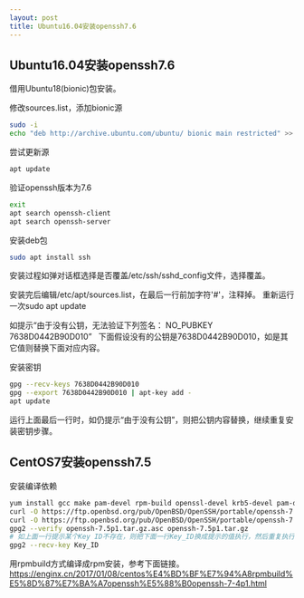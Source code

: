 ```yaml
---
layout: post
title: Ubuntu16.04安装openssh7.6
---
```


## Ubuntu16.04安装openssh7.6

借用Ubuntu18(bionic)包安装。

修改sources.list，添加bionic源
```bash
sudo -i
echo "deb http://archive.ubuntu.com/ubuntu/ bionic main restricted" >> /etc/apt/sources.list
```

尝试更新源
```bash
apt update
```

验证openssh版本为7.6
```bash
exit
apt search openssh-client
apt search openssh-server
```

安装deb包
```bash
sudo apt install ssh
```
安装过程如弹对话框选择是否覆盖/etc/ssh/sshd_config文件，选择覆盖。

安装完后编辑/etc/apt/sources.list，在最后一行前加字符'#'，注释掉。
重新运行一次sudo apt update

如提示“由于没有公钥，无法验证下列签名： NO_PUBKEY 7638D0442B90D010”  
下面假设没有的公钥是7638D0442B90D010，如是其它值则替换下面对应内容。

安装密钥
```bash
gpg --recv-keys 7638D0442B90D010
gpg --export 7638D0442B90D010 | apt-key add -
apt update
```
运行上面最后一行时，如仍提示“由于没有公钥”，则把公钥内容替换，继续重复安装密钥步骤。


## CentOS7安装openssh7.5

安装编译依赖
```bash
yum install gcc make pam-devel rpm-build openssl-devel krb5-devel pam-devel zlib-devel
curl -O https://ftp.openbsd.org/pub/OpenBSD/OpenSSH/portable/openssh-7.5p1.tar.gz
curl -O https://ftp.openbsd.org/pub/OpenBSD/OpenSSH/portable/openssh-7.5p1.tar.gz.asc
gpg2 --verify openssh-7.5p1.tar.gz.asc openssh-7.5p1.tar.gz
# 如上面一行提示某个Key ID不存在，则把下面一行Key_ID换成提示的值执行，然后重复执行上面一行。
gpg2 --recv-key Key_ID
```

用rpmbuild方式编译成rpm安装，参考下面链接。
https://enginx.cn/2017/01/08/centos%E4%BD%BF%E7%94%A8rpmbuild%E5%8D%87%E7%BA%A7openssh%E5%88%B0openssh-7-4p1.html
